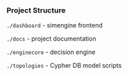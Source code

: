 ### Project Structure

`./dashboard` - simengine frontend 

`./docs` - project documentation

`./enginecore` - decision engine

`./topologies` - Cypher DB model scripts